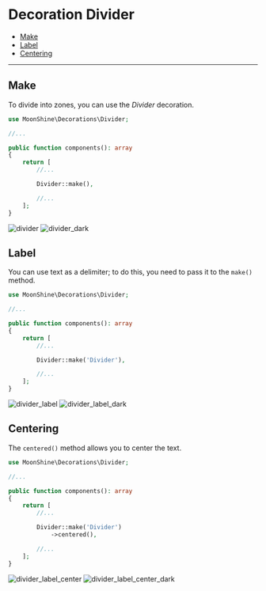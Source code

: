 # Decoration Divider

- [Make](#make)
- [Label](#label)
- [Centering](#Centering)

---

<a name="make"></a>
## Make

To divide into zones, you can use the *Divider* decoration.

```php
use MoonShine\Decorations\Divider;

//...

public function components(): array
{
    return [
        //...

        Divider::make(),

        //...
    ];
}
```

![divider](https://raw.githubusercontent.com/moonshine-software/doc/2.x/resources/screenshots/divider.png)
![divider_dark](https://raw.githubusercontent.com/moonshine-software/doc/2.x/resources/screenshots/divider_dark.png)

<a name="label"></a>
## Label

You can use text as a delimiter; to do this, you need to pass it to the `make()` method.

```php
use MoonShine\Decorations\Divider;

//...

public function components(): array
{
    return [
        //...

        Divider::make('Divider'),

        //...
    ];
}
```

![divider_label](https://raw.githubusercontent.com/moonshine-software/doc/2.x/resources/screenshots/divider_label.png)
![divider_label_dark](https://raw.githubusercontent.com/moonshine-software/doc/2.x/resources/screenshots/divider_label_dark.png)

<a name="centering"></a>
## Centering

The `centered()` method allows you to center the text.

```php
use MoonShine\Decorations\Divider;

//...

public function components(): array
{
    return [
        //...

        Divider::make('Divider')
            ->centered(),

        //...
    ];
}
```

![divider_label_center](https://raw.githubusercontent.com/moonshine-software/doc/2.x/resources/screenshots/divider_label_center.png)
![divider_label_center_dark](https://raw.githubusercontent.com/moonshine-software/doc/2.x/resources/screenshots/divider_label_center_dark.png)

